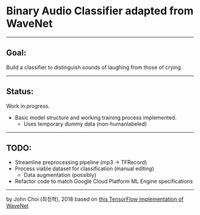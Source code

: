 # Binary Audio Classifier adapted from WaveNet

---

## Goal:
Build a classifier to distinguish sounds of laughing from those of crying.

---

## Status:
Work in progress.
* Basic model structure and working training process implemented.
  * Uses temporary dummy data (non-humanlabeled)

---

## TODO:
* Streamline preprocessing pipeline (mp3 -> TFRecord)
* Process viable dataset for classification (manual editing)
  * Data augmentation (possibly)
* Refactor code to match Google Cloud Platform ML Engine specifications

---

by John Choi (최정혁), 2018
based on [this TensorFlow implementation of WaveNet](https://github.com/ibab/tensorflow-wavenet) 
